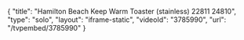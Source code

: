{
    "title": "Hamilton Beach Keep Warm Toaster (stainless) 22811 24810",
    "type": "solo",
    "layout": "iframe-static",
    "videoId": "3785990",
    "url": "\/tvpembed\/3785990"
}